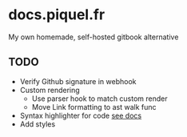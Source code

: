 # docs.piquel.fr

My own homemade, self-hosted gitbook alternative

## TODO

- Verify Github signature in webhook
- Custom rendering
  - Use parser hook to match custom render
  - Move Link formatting to ast walk func
- Syntax highlighter for code [see docs](https://github.com/gomarkdown/markdown/blob/master/examples/code_hightlight.go)
- Add styles
